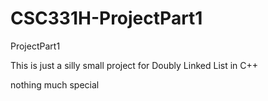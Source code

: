# CSC331H-ProjectPart1
ProjectPart1


This is just a silly small project for Doubly Linked List in C++

nothing much special
